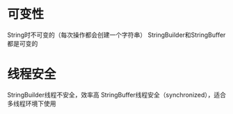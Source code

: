 # 可变性
String时不可变的（每次操作都会创建一个字符串）
StringBuilder和StringBuffer都是可变的
# 线程安全
StringBuilder线程不安全，效率高
StringBuffer线程安全（synchronized），适合多线程环境下使用

